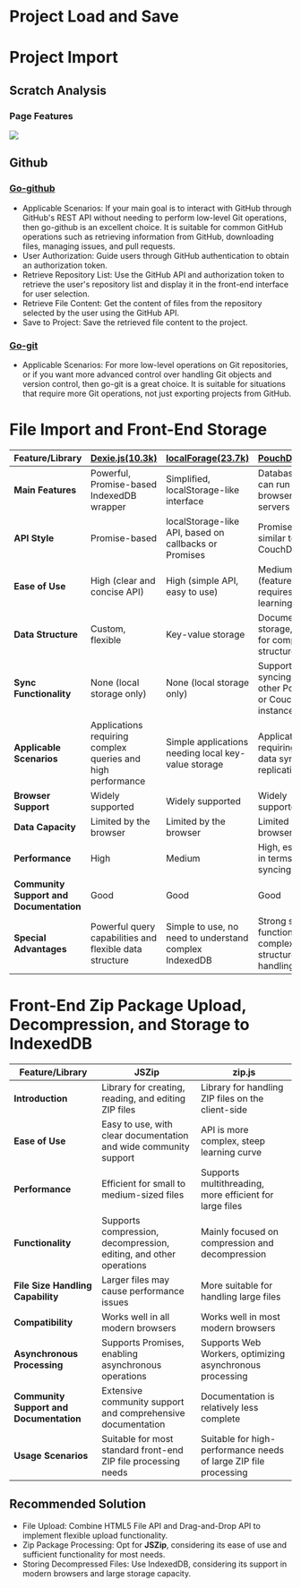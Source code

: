 # Project Load and Save

# Project Import

## Scratch Analysis

### Page Features

![](static/EeslbhYgyoZ8y0xpg0wcIf8Znbg.png)

## Github

### [Go-github](https://github.com/google/go-github)

- Applicable Scenarios: If your main goal is to interact with GitHub through GitHub's REST API without needing to perform low-level Git operations, then go-github is an excellent choice. It is suitable for common GitHub operations such as retrieving information from GitHub, downloading files, managing issues, and pull requests.
- User Authorization: Guide users through GitHub authentication to obtain an authorization token.
- Retrieve Repository List: Use the GitHub API and authorization token to retrieve the user's repository list and display it in the front-end interface for user selection.
- Retrieve File Content: Get the content of files from the repository selected by the user using the GitHub API.
- Save to Project: Save the retrieved file content to the project.

### [Go-git](https://github.com/src-d/go-git)

- Applicable Scenarios: For more low-level operations on Git repositories, or if you want more advanced control over handling Git objects and version control, then go-git is a great choice. It is suitable for situations that require more Git operations, not just exporting projects from GitHub.

# File Import and Front-End Storage

| Feature/Library       | [Dexie.js(10.3k)](https://github.com/dexie/Dexie.js)                 | [localForage(23.7k)](https://github.com/localForage/localForage)             | [PouchDB(16.1k)](https://github.com/pouchdb/pouchdb)              |
|-----------------------|--------------------------------------------------------------------|-----------------------------------------------------------------------------|------------------------------------------------------------------|
| **Main Features**     | Powerful, Promise-based IndexedDB wrapper                          | Simplified, localStorage-like interface                                     | Database that can run in browsers and servers                    |
| **API Style**         | Promise-based                                                      | localStorage-like API, based on callbacks or Promises                       | Promise-based, similar to CouchDB style                          |
| **Ease of Use**       | High (clear and concise API)                                       | High (simple API, easy to use)                                              | Medium to High (feature-rich but requires more learning)         |
| **Data Structure**    | Custom, flexible                                                   | Key-value storage                                                           | Document storage, suitable for complex data structures           |
| **Sync Functionality**| None (local storage only)                                          | None (local storage only)                                                   | Supports syncing with other PouchDB or CouchDB instances         |
| **Applicable Scenarios** | Applications requiring complex queries and high performance         | Simple applications needing local key-value storage                        | Applications requiring offline data sync and replication         |
| **Browser Support**   | Widely supported                                                   | Widely supported                                                           | Widely supported                                                |
| **Data Capacity**     | Limited by the browser                                             | Limited by the browser                                                      | Limited by the browser                                          |
| **Performance**       | High                                                               | Medium                                                                     | High, especially in terms of data syncing                        |
| **Community Support and Documentation** | Good                                                 | Good                                                                       | Good                                                            |
| **Special Advantages**| Powerful query capabilities and flexible data structure            | Simple to use, no need to understand complex IndexedDB                     | Strong sync functionality and complex data structure handling    |

# Front-End Zip Package Upload, Decompression, and Storage to IndexedDB

| Feature/Library       | JSZip                                                     | zip.js                                                   |
|-----------------------|-----------------------------------------------------------|---------------------------------------------------------|
| **Introduction**      | Library for creating, reading, and editing ZIP files      | Library for handling ZIP files on the client-side       |
| **Ease of Use**       | Easy to use, with clear documentation and wide community support | API is more complex, steep learning curve               |
| **Performance**       | Efficient for small to medium-sized files                 | Supports multithreading, more efficient for large files |
| **Functionality**     | Supports compression, decompression, editing, and other operations | Mainly focused on compression and decompression         |
| **File Size Handling Capability** | Larger files may cause performance issues                 | More suitable for handling large files                  |
| **Compatibility**     | Works well in all modern browsers                          | Works well in most modern browsers                      |
| **Asynchronous Processing** | Supports Promises, enabling asynchronous operations        | Supports Web Workers, optimizing asynchronous processing |
| **Community Support and Documentation** | Extensive community support and comprehensive documentation | Documentation is relatively less complete               |
| **Usage Scenarios**   | Suitable for most standard front-end ZIP file processing needs | Suitable for high-performance needs of large ZIP file processing |

## Recommended Solution

- File Upload: Combine HTML5 File API and Drag-and-Drop API to implement flexible upload functionality.
- Zip Package Processing: Opt for **JSZip**, considering its ease of use and sufficient functionality for most needs.
- Storing Decompressed Files: Use IndexedDB, considering its support in modern browsers and large storage capacity.
